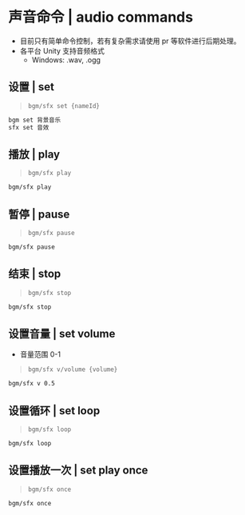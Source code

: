 # 声音命令 | audio commands

- 目前只有简单命令控制，若有复杂需求请使用 pr 等软件进行后期处理。
- 各平台 Unity 支持音频格式
  - Windows: .wav, .ogg

## 设置 | set

> `bgm/sfx set {nameId}`

```txt
bgm set 背景音乐
sfx set 音效
```

## 播放 | play

> `bgm/sfx play`

```txt
bgm/sfx play
```

## 暂停 | pause

> `bgm/sfx pause`

```txt
bgm/sfx pause
```

## 结束 | stop

> `bgm/sfx stop`

```txt
bgm/sfx stop
```

## 设置音量 | set volume

- 音量范围 0-1

> `bgm/sfx v/volume {volume}`

```txt
bgm/sfx v 0.5
```

## 设置循环 | set loop

> `bgm/sfx loop`

```txt
bgm/sfx loop
```

## 设置播放一次 | set play once

> `bgm/sfx once`

```txt
bgm/sfx once
```
